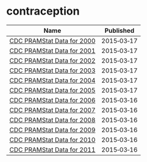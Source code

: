 # contraception

Name | Published
---- | ---------
[CDC PRAMStat Data for 2000](../datasets/3hwj-hqmh.md) | 2015&#x2011;03&#x2011;17
[CDC PRAMStat Data for 2001](../datasets/u93h-quup.md) | 2015&#x2011;03&#x2011;17
[CDC PRAMStat Data for 2002](../datasets/dnxe-zgxs.md) | 2015&#x2011;03&#x2011;17
[CDC PRAMStat Data for 2003](../datasets/u76f-m89e.md) | 2015&#x2011;03&#x2011;17
[CDC PRAMStat Data for 2004](../datasets/xyxp-dxa9.md) | 2015&#x2011;03&#x2011;17
[CDC PRAMStat Data for 2005](../datasets/pj7z-f3xf.md) | 2015&#x2011;03&#x2011;17
[CDC PRAMStat Data for 2006](../datasets/akmt-4qtj.md) | 2015&#x2011;03&#x2011;16
[CDC PRAMStat Data for 2007](../datasets/vr6p-ert2.md) | 2015&#x2011;03&#x2011;16
[CDC PRAMStat Data for 2008](../datasets/4ya2-fkvt.md) | 2015&#x2011;03&#x2011;16
[CDC PRAMStat Data for 2009](../datasets/qwpv-wpc8.md) | 2015&#x2011;03&#x2011;16
[CDC PRAMStat Data for 2010](../datasets/xvu4-xjdb.md) | 2015&#x2011;03&#x2011;16
[CDC PRAMStat Data for 2011](../datasets/ese6-rqpq.md) | 2015&#x2011;03&#x2011;16

